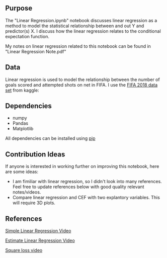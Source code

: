 ## Purpose
The "Linear Regression.ipynb" notebook discusses linear regression as a method to model the statistical relationship between and out Y and predictor(s) X. I discuss how the linear regression relates to the conditional expectation function. 

My notes on linear regression related to this notebook can be found in "Linear Regression Note.pdf"

## Data
Linear regression is used to model the relationship between the number of goals scored and attempted shots on net in FIFA. I use the [FIFA 2018 data set](https://www.kaggle.com/mathan/fifa-2018-match-statistics) from kaggle:

## Dependencies
* numpy
* Pandas
* Matplotlib

All dependencies can be installed using [pip](https://pip.pypa.io/en/stable/)

## Contribution Ideas
If anyone is interested in working further on improving this notebook, here are some ideas:
* I am fimiliar with linear regression, so I didn't look into many references. Feel free to update references below with good quality relevant notes/videos. 
* Compare linear regression and CEF with two explantory variables. This will require 3D plots. 

## References
[Simple Linear Regression Video](https://www.youtube.com/watch?v=KsVBBJRb9TE)

[Estimate Linear Regression Video](https://www.youtube.com/watch?v=coQAAN4eY5s)

[Square loss video](https://www.youtube.com/watch?v=AihhnWyl-J0)
